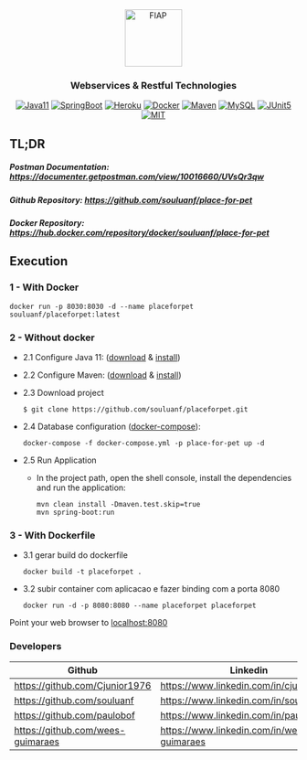 <div align="center">
<a href="https://www.fiap.com.br" target="_blank">
    <img src="https://www.fiap.com.br/wp-content/themes/fiap2016/images/mobile/mba/vitrine/mba-logo.png" height="100px" alt="FIAP" class="center"/>
</a>

### Webservices & Restful Technologies</h3>

[![Java11](https://img.shields.io/badge/devel-Java-brightgreen)](https://docs.oracle.com/en/java/javase/11)
[![SpringBoot](https://img.shields.io/badge/framework-SpringBoot-brightgreen)](https://docs.spring.io/spring-boot/docs/current/reference/htmlsingle)
[![Heroku](https://img.shields.io/badge/deploy-Heroku-brightgreen)](https://www.heroku.com)
[![Docker](https://img.shields.io/badge/container-Docker-brightgreen)](https://www.docker.com)
[![Maven](https://img.shields.io/badge/dependency--manager-Maven-brightgreen)](https://maven.apache.org/guides)
[![MySQL](https://img.shields.io/badge/dependency--manager-MySQL-brightgreen)](https://dev.mysql.com/doc/)
[![JUnit5](https://img.shields.io/badge/coverage-JUnit5-brightgreen)](https://junit.org/junit5/docs/current/user-guide)
[![MIT](https://img.shields.io/badge/license-MIT-brightgreen)](https://opensource.org/licenses/MIT)
</div>

## TL;DR

##### Postman Documentation: https://documenter.getpostman.com/view/10016660/UVsQr3qw
##### Github Repository: https://github.com/souluanf/place-for-pet
##### Docker Repository: https://hub.docker.com/repository/docker/souluanf/place-for-pet


## Execution
### 1 - With Docker
  ```shell
  docker run -p 8030:8030 -d --name placeforpet souluanf/placeforpet:latest
   ```
### 2 - Without docker
* 2.1 Configure Java 11:  ([download](https://www.oracle.com/br/java/technologies/javase/jdk11-archive-downloads.html) & [install](https://docs.oracle.com/en/java/javase/11/install/overview-jdk-installation.html))


* 2.2 Configure Maven:  ([download](https://maven.apache.org/download.cgi) & [install](https://maven.apache.org/install.html))


* 2.3 Download project
  ```
  $ git clone https://github.com/souluanf/placeforpet.git
  ```
* 2.4 Database configuration ([docker-compose](https://docs.docker.com/compose/)):
  ```shell
  docker-compose -f docker-compose.yml -p place-for-pet up -d 
  ```
* 2.5 Run Application
   * In the project path, open the shell console, install the dependencies and run the application:
        ```shell
        mvn clean install -Dmaven.test.skip=true
        mvn spring-boot:run
        ```

### 3 - With Dockerfile
* 3.1 gerar build do dockerfile
    ```shell
    docker build -t placeforpet .
    ```
    
* 3.2 subir container com aplicacao e fazer binding com a porta 8080
    ```shell
    docker run -d -p 8080:8080 --name placeforpet placeforpet
    ```
  
Point your web browser to [localhost:8080](http://localhost:8080)

### Developers

| Github                              | Linkedin                                      |
|-------------------------------------|-----------------------------------------------|
| https://github.com/Cjunior1976      | https://www.linkedin.com/in/cjunior1976       |
| https://github.com/souluanf         | https://www.linkedin.com/in/souluanf          |
| https://github.com/paulobof         | https://www.linkedin.com/in/paulobof          |
| https://github.com/wees-guimaraes   | https://www.linkedin.com/in/wesley-guimaraes  |
